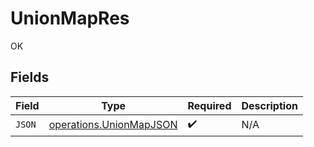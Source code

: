 # UnionMapRes

OK


## Fields

| Field                                                                     | Type                                                                      | Required                                                                  | Description                                                               |
| ------------------------------------------------------------------------- | ------------------------------------------------------------------------- | ------------------------------------------------------------------------- | ------------------------------------------------------------------------- |
| `JSON`                                                                    | [operations.UnionMapJSON](../../../pkg/models/operations/unionmapjson.md) | :heavy_check_mark:                                                        | N/A                                                                       |
